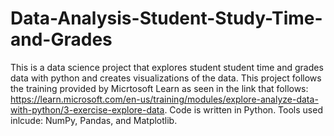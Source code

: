 # Data-Analysis-Student-Study-Time-and-Grades
This is a data science project that explores student student time and grades data with python and creates visualizations of the data. This project follows the training provided by Micrtosoft Learn as seen in the link that follows: https://learn.microsoft.com/en-us/training/modules/explore-analyze-data-with-python/3-exercise-explore-data. Code is written in Python. Tools used inlcude: NumPy, Pandas, and Matplotlib.
